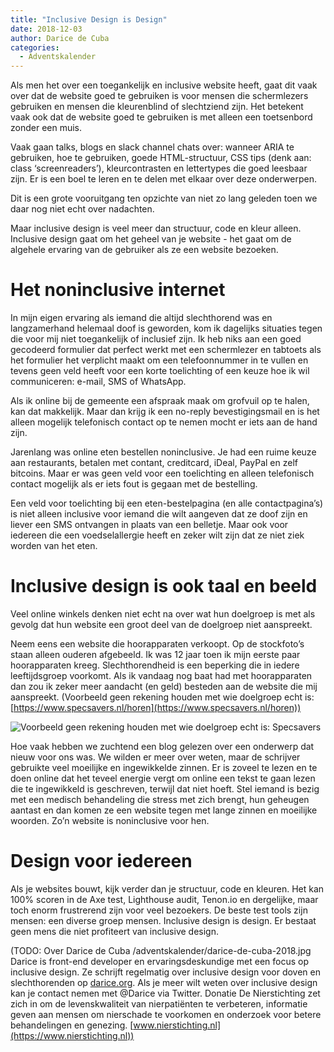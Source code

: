 ```yaml
---
title: "Inclusive Design is Design"
date: 2018-12-03
author: Darice de Cuba
categories: 
  - Adventskalender
---
```

Als men het over een toegankelijk en inclusive website heeft, gaat dit vaak over dat de website goed te gebruiken is voor mensen die schermlezers gebruiken en mensen die kleurenblind of slechtziend zijn. Het betekent vaak ook dat de website goed te gebruiken is met alleen een toetsenbord zonder een muis.

Vaak gaan talks, blogs en slack channel chats over: wanneer ARIA te gebruiken, hoe te gebruiken, goede HTML-structuur, CSS tips (denk aan: class ‘screenreaders’), kleurcontrasten en lettertypes die goed leesbaar zijn. Er is een boel te leren en te delen met elkaar over deze onderwerpen.

Dit is een grote vooruitgang ten opzichte van niet zo lang geleden toen we daar nog niet echt over nadachten.

Maar inclusive design is veel meer dan structuur, code en kleur alleen. Inclusive design gaat om het geheel van je website - het gaat om de algehele ervaring van de gebruiker als ze een website bezoeken.

# Het noninclusive internet

In mijn eigen ervaring als iemand die altijd slechthorend was en langzamerhand helemaal doof is geworden, kom ik dagelijks situaties tegen die voor mij niet toegankelijk of inclusief zijn. Ik heb niks aan een goed gecodeerd formulier dat perfect werkt met een schermlezer en tabtoets als het formulier het verplicht maakt om een telefoonnummer in te vullen en tevens geen veld heeft voor een korte toelichting of een keuze hoe ik wil communiceren: e-mail, SMS of WhatsApp.

Als ik online bij de gemeente een afspraak maak om grofvuil op te halen, kan dat makkelijk. Maar dan krijg ik een no-reply bevestigingsmail en is het alleen mogelijk telefonisch contact op te nemen mocht er iets aan de hand zijn.

Jarenlang was online eten bestellen noninclusive. Je had een ruime keuze aan restaurants, betalen met contant, creditcard, iDeal, PayPal en zelf bitcoins. Maar er was geen veld voor een toelichting en alleen telefonisch contact mogelijk als er iets fout is gegaan met de bestelling.

Een veld voor toelichting bij een eten-bestelpagina (en alle contactpagina’s) is niet alleen inclusive voor iemand die wilt aangeven dat ze doof zijn en liever een SMS ontvangen in plaats van een belletje. Maar ook voor iedereen die een voedselallergie heeft en zeker wilt zijn dat ze niet ziek worden van het eten.

# Inclusive design is ook taal en beeld

Veel online winkels denken niet echt na over wat hun doelgroep is met als gevolg dat hun website een groot deel van de doelgroep niet aanspreekt.

Neem eens een website die hoorapparaten verkoopt. Op de stockfoto’s staan alleen ouderen afgebeeld. Ik was 12 jaar toen ik mijn eerste paar hoorapparaten kreeg. Slechthorendheid is een beperking die in iedere leeftijdsgroep voorkomt. Als ik vandaag nog baat had met hoorapparaten dan zou ik zeker meer aandacht (en geld) besteden aan de website die mij aanspreekt. (Voorbeeld geen rekening houden met wie doelgroep echt is: [https://www.specsavers.nl/horen](https://www.specsavers.nl/horen))

![Voorbeeld geen rekening houden met wie doelgroep echt is: Specsavers](https://fronteers.nl/_img/adventskalender/specsavers.jpg)

Hoe vaak hebben we zuchtend een blog gelezen over een onderwerp dat nieuw voor ons was. We wilden er meer over weten, maar de schrijver gebruikte veel moeilijke en ingewikkelde zinnen. Er is zoveel te lezen en te doen online dat het teveel energie vergt om online een tekst te gaan lezen die te ingewikkeld is geschreven, terwijl dat niet hoeft. Stel iemand is bezig met een medisch behandeling die stress met zich brengt, hun geheugen aantast en dan komen ze een website tegen met lange zinnen en moeilijke woorden. Zo’n website is noninclusive voor hen.

# Design voor iedereen

Als je websites bouwt, kijk verder dan je structuur, code en kleuren. Het kan 100% scoren in de Axe test, Lighthouse audit, Tenon.io en dergelijke, maar toch enorm frustrerend zijn voor veel bezoekers. De beste test tools zijn mensen: een diverse groep mensen. Inclusive design is design. Er bestaat geen mens die niet profiteert van inclusive design.

(TODO: Over Darice de Cuba 
/adventskalender/darice-de-cuba-2018.jpg
Darice is front-end developer en ervaringsdeskundige met een focus op inclusive design. Ze schrijft regelmatig over inclusive design voor doven en slechthorenden op [darice.org](https://darice.org). Als je meer wilt weten over inclusive design kan je contact nemen met @Darice via Twitter. 
Donatie 
De Nierstichting zet zich in om de levenskwaliteit van nierpatiënten te verbeteren, informatie geven aan mensen om nierschade te voorkomen en onderzoek voor betere behandelingen en genezing. [www.nierstichting.nl](https://www.nierstichting.nl))
